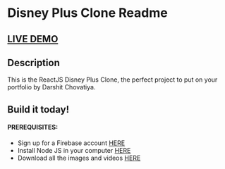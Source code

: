 # Disney Plus Clone Readme

## <a href="https://disney-clone-d1e27.firebaseapp.com" target="_blank">LIVE DEMO</a>



## Description
This is the ReactJS Disney Plus Clone, the perfect project to put on your portfolio by Darshit Chovatiya.

## Build it today!

#### PREREQUISITES:
- Sign up for a Firebase account <a href='https://firebase.google.com'>HERE</a>
- Install Node JS in your computer <a href='https://nodejs.org/en/'>HERE</a>
- Download all the images and videos <a href='https://drive.google.com/drive/folders/13SvUkXPh7ZC1FRtp62VKFi572elZyxi8?usp=sharing'>HERE</a>
